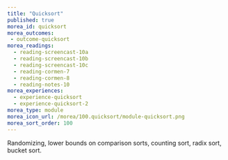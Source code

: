 ```yaml
---
title: "Quicksort"
published: true
morea_id: quicksort
morea_outcomes:
 - outcome-quicksort
morea_readings:
  - reading-screencast-10a
  - reading-screencast-10b
  - reading-screencast-10c
  - reading-cormen-7
  - reading-cormen-8
  - reading-notes-10
morea_experiences:
  - experience-quicksort
  - experience-quicksort-2
morea_type: module
morea_icon_url: /morea/100.quicksort/module-quicksort.png
morea_sort_order: 100
---
```


Randomizing, lower bounds on comparison sorts, counting sort, radix sort, bucket sort.
